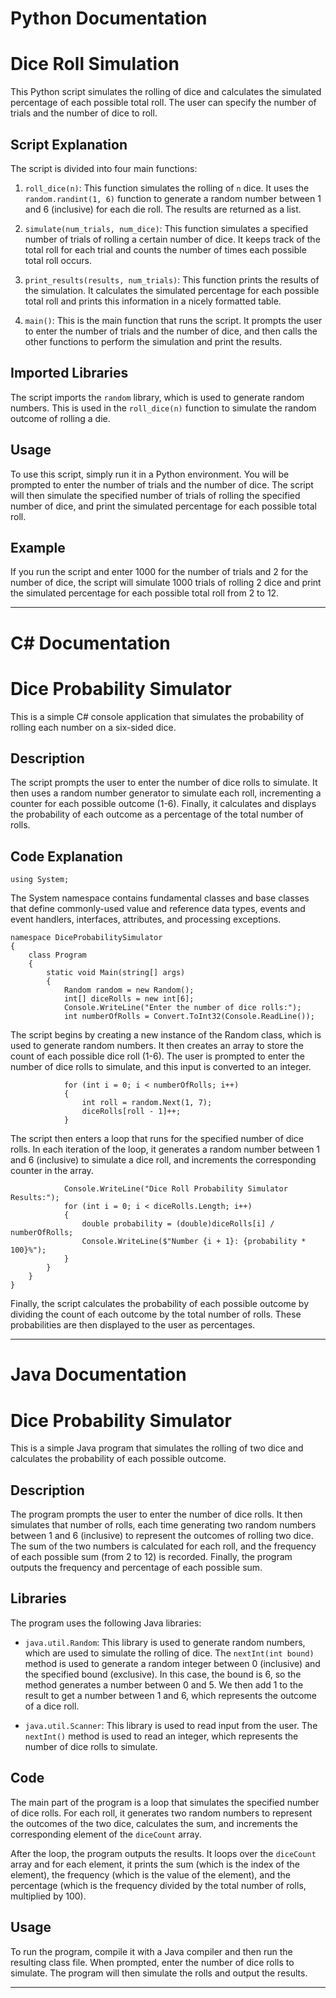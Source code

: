 # Python Documentation

# Dice Roll Simulation

This Python script simulates the rolling of dice and calculates the simulated percentage of each possible total roll. The user can specify the number of trials and the number of dice to roll.

## Script Explanation

The script is divided into four main functions:

1. `roll_dice(n)`: This function simulates the rolling of `n` dice. It uses the `random.randint(1, 6)` function to generate a random number between 1 and 6 (inclusive) for each die roll. The results are returned as a list.

2. `simulate(num_trials, num_dice)`: This function simulates a specified number of trials of rolling a certain number of dice. It keeps track of the total roll for each trial and counts the number of times each possible total roll occurs.

3. `print_results(results, num_trials)`: This function prints the results of the simulation. It calculates the simulated percentage for each possible total roll and prints this information in a nicely formatted table.

4. `main()`: This is the main function that runs the script. It prompts the user to enter the number of trials and the number of dice, and then calls the other functions to perform the simulation and print the results.

## Imported Libraries

The script imports the `random` library, which is used to generate random numbers. This is used in the `roll_dice(n)` function to simulate the random outcome of rolling a die.

## Usage

To use this script, simply run it in a Python environment. You will be prompted to enter the number of trials and the number of dice. The script will then simulate the specified number of trials of rolling the specified number of dice, and print the simulated percentage for each possible total roll.

## Example

If you run the script and enter 1000 for the number of trials and 2 for the number of dice, the script will simulate 1000 trials of rolling 2 dice and print the simulated percentage for each possible total roll from 2 to 12.

---

# C# Documentation

# Dice Probability Simulator

This is a simple C# console application that simulates the probability of rolling each number on a six-sided dice.

## Description

The script prompts the user to enter the number of dice rolls to simulate. It then uses a random number generator to simulate each roll, incrementing a counter for each possible outcome (1-6). Finally, it calculates and displays the probability of each outcome as a percentage of the total number of rolls.

## Code Explanation

```CSharp
using System;
```
The System namespace contains fundamental classes and base classes that define commonly-used value and reference data types, events and event handlers, interfaces, attributes, and processing exceptions.

```CSharp
namespace DiceProbabilitySimulator
{
    class Program
    {
        static void Main(string[] args)
        {
            Random random = new Random();
            int[] diceRolls = new int[6];
            Console.WriteLine("Enter the number of dice rolls:");
            int numberOfRolls = Convert.ToInt32(Console.ReadLine());
```
The script begins by creating a new instance of the Random class, which is used to generate random numbers. It then creates an array to store the count of each possible dice roll (1-6). The user is prompted to enter the number of dice rolls to simulate, and this input is converted to an integer.

```CSharp
            for (int i = 0; i < numberOfRolls; i++)
            {
                int roll = random.Next(1, 7);
                diceRolls[roll - 1]++;
            }
```
The script then enters a loop that runs for the specified number of dice rolls. In each iteration of the loop, it generates a random number between 1 and 6 (inclusive) to simulate a dice roll, and increments the corresponding counter in the array.

```CSharp
            Console.WriteLine("Dice Roll Probability Simulator Results:");
            for (int i = 0; i < diceRolls.Length; i++)
            {
                double probability = (double)diceRolls[i] / numberOfRolls;
                Console.WriteLine($"Number {i + 1}: {probability * 100}%");
            }
        }
    }
}
```
Finally, the script calculates the probability of each possible outcome by dividing the count of each outcome by the total number of rolls. These probabilities are then displayed to the user as percentages.

---

# Java Documentation

# Dice Probability Simulator

This is a simple Java program that simulates the rolling of two dice and calculates the probability of each possible outcome.

## Description

The program prompts the user to enter the number of dice rolls. It then simulates that number of rolls, each time generating two random numbers between 1 and 6 (inclusive) to represent the outcomes of rolling two dice. The sum of the two numbers is calculated for each roll, and the frequency of each possible sum (from 2 to 12) is recorded. Finally, the program outputs the frequency and percentage of each possible sum.

## Libraries

The program uses the following Java libraries:

- `java.util.Random`: This library is used to generate random numbers, which are used to simulate the rolling of dice. The `nextInt(int bound)` method is used to generate a random integer between 0 (inclusive) and the specified bound (exclusive). In this case, the bound is 6, so the method generates a number between 0 and 5. We then add 1 to the result to get a number between 1 and 6, which represents the outcome of a dice roll.

- `java.util.Scanner`: This library is used to read input from the user. The `nextInt()` method is used to read an integer, which represents the number of dice rolls to simulate.

## Code

The main part of the program is a loop that simulates the specified number of dice rolls. For each roll, it generates two random numbers to represent the outcomes of the two dice, calculates the sum, and increments the corresponding element of the `diceCount` array.

After the loop, the program outputs the results. It loops over the `diceCount` array and for each element, it prints the sum (which is the index of the element), the frequency (which is the value of the element), and the percentage (which is the frequency divided by the total number of rolls, multiplied by 100).

## Usage

To run the program, compile it with a Java compiler and then run the resulting class file. When prompted, enter the number of dice rolls to simulate. The program will then simulate the rolls and output the results.

---
